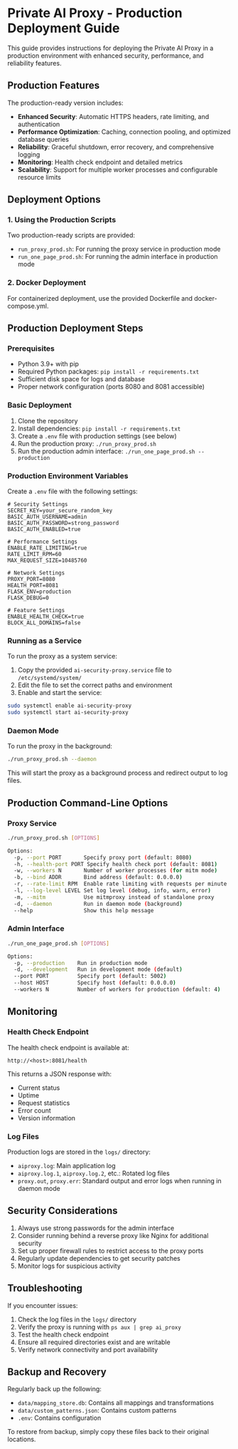 # Private AI Proxy - Production Deployment Guide

This guide provides instructions for deploying the Private AI Proxy in a production environment with enhanced security, performance, and reliability features.

## Production Features

The production-ready version includes:

- **Enhanced Security**: Automatic HTTPS headers, rate limiting, and authentication
- **Performance Optimization**: Caching, connection pooling, and optimized database queries
- **Reliability**: Graceful shutdown, error recovery, and comprehensive logging
- **Monitoring**: Health check endpoint and detailed metrics
- **Scalability**: Support for multiple worker processes and configurable resource limits

## Deployment Options

### 1. Using the Production Scripts

Two production-ready scripts are provided:

- `run_proxy_prod.sh`: For running the proxy service in production mode
- `run_one_page_prod.sh`: For running the admin interface in production mode

### 2. Docker Deployment

For containerized deployment, use the provided Dockerfile and docker-compose.yml.

## Production Deployment Steps

### Prerequisites

- Python 3.9+ with pip
- Required Python packages: `pip install -r requirements.txt`
- Sufficient disk space for logs and database
- Proper network configuration (ports 8080 and 8081 accessible)

### Basic Deployment

1. Clone the repository
2. Install dependencies: `pip install -r requirements.txt`
3. Create a `.env` file with production settings (see below)
4. Run the production proxy: `./run_proxy_prod.sh`
5. Run the production admin interface: `./run_one_page_prod.sh --production`

### Production Environment Variables

Create a `.env` file with the following settings:

```
# Security Settings
SECRET_KEY=your_secure_random_key
BASIC_AUTH_USERNAME=admin
BASIC_AUTH_PASSWORD=strong_password
BASIC_AUTH_ENABLED=true

# Performance Settings
ENABLE_RATE_LIMITING=true
RATE_LIMIT_RPM=60
MAX_REQUEST_SIZE=10485760

# Network Settings
PROXY_PORT=8080
HEALTH_PORT=8081
FLASK_ENV=production
FLASK_DEBUG=0

# Feature Settings
ENABLE_HEALTH_CHECK=true
BLOCK_ALL_DOMAINS=false
```

### Running as a Service

To run the proxy as a system service:

1. Copy the provided `ai-security-proxy.service` file to `/etc/systemd/system/`
2. Edit the file to set the correct paths and environment
3. Enable and start the service:

```bash
sudo systemctl enable ai-security-proxy
sudo systemctl start ai-security-proxy
```

### Daemon Mode

To run the proxy in the background:

```bash
./run_proxy_prod.sh --daemon
```

This will start the proxy as a background process and redirect output to log files.

## Production Command-Line Options

### Proxy Service

```bash
./run_proxy_prod.sh [OPTIONS]

Options:
  -p, --port PORT       Specify proxy port (default: 8080)
  -h, --health-port PORT Specify health check port (default: 8081)
  -w, --workers N       Number of worker processes (for mitm mode)
  -b, --bind ADDR       Bind address (default: 0.0.0.0)
  -r, --rate-limit RPM  Enable rate limiting with requests per minute
  -l, --log-level LEVEL Set log level (debug, info, warn, error)
  -m, --mitm            Use mitmproxy instead of standalone proxy
  -d, --daemon          Run in daemon mode (background)
  --help                Show this help message
```

### Admin Interface

```bash
./run_one_page_prod.sh [OPTIONS]

Options:
  -p, --production    Run in production mode
  -d, --development   Run in development mode (default)
  --port PORT         Specify port (default: 5002)
  --host HOST         Specify host (default: 0.0.0.0)
  --workers N         Number of workers for production (default: 4)
```

## Monitoring

### Health Check Endpoint

The health check endpoint is available at:

```
http://<host>:8081/health
```

This returns a JSON response with:
- Current status
- Uptime
- Request statistics
- Error count
- Version information

### Log Files

Production logs are stored in the `logs/` directory:
- `aiproxy.log`: Main application log
- `aiproxy.log.1`, `aiproxy.log.2`, etc.: Rotated log files
- `proxy.out`, `proxy.err`: Standard output and error logs when running in daemon mode

## Security Considerations

1. Always use strong passwords for the admin interface
2. Consider running behind a reverse proxy like Nginx for additional security
3. Set up proper firewall rules to restrict access to the proxy ports
4. Regularly update dependencies to get security patches
5. Monitor logs for suspicious activity

## Troubleshooting

If you encounter issues:

1. Check the log files in the `logs/` directory
2. Verify the proxy is running with `ps aux | grep ai_proxy`
3. Test the health check endpoint
4. Ensure all required directories exist and are writable
5. Verify network connectivity and port availability

## Backup and Recovery

Regularly back up the following:
- `data/mapping_store.db`: Contains all mappings and transformations
- `data/custom_patterns.json`: Contains custom patterns
- `.env`: Contains configuration

To restore from backup, simply copy these files back to their original locations.